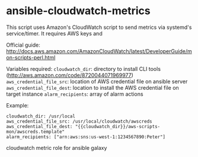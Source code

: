 ansible-cloudwatch-metrics
==========================

This script uses Amazon's CloudWatch script to send metrics via systemd's service/timer.
It requires AWS keys and 

Official guide: http://docs.aws.amazon.com/AmazonCloudWatch/latest/DeveloperGuide/mon-scripts-perl.html

Variables required:
`cloudwatch_dir`: directory to install CLI tools (http://aws.amazon.com/code/8720044071969977)
`aws_credential_file_src`: location of AWS credential file on ansible server
`aws_credential_file_dest`: location to install the AWS credential file on target instance
`alarm_recipients`: array of alarm actions

Example:
```
cloudwatch_dir: /usr/local
aws_credential_file_src: /usr/local/cloudwatch/awscreds
aws_credential_file_dest: "{{cloudwatch_dir}}/aws-scripts-mon/awscreds.template"
alarm_recipients: ["arn:aws:sns:us-west-1:1234567890:Peter"]
```

cloudwatch metric role for ansible galaxy
